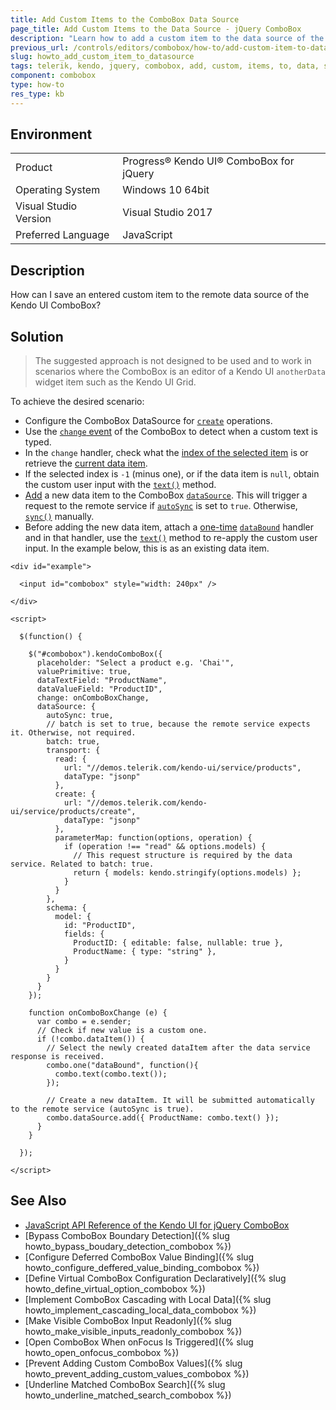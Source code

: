 ```yaml
---
title: Add Custom Items to the ComboBox Data Source
page_title: Add Custom Items to the Data Source - jQuery ComboBox
description: "Learn how to add a custom item to the data source of the Kendo UI for jQuery ComboBox."
previous_url: /controls/editors/combobox/how-to/add-custom-item-to-datasource, /controls/editors/combobox/how-to/binding/add-custom-item-to-datasource
slug: howto_add_custom_item_to_datasource
tags: telerik, kendo, jquery, combobox, add, custom, items, to, data, source
component: combobox
type: how-to
res_type: kb
---
```


## Environment

<table>
 <tr>
  <td>Product</td>
  <td>Progress® Kendo UI® ComboBox for jQuery</td>
 </tr>
 <tr>
  <td>Operating System</td>
  <td>Windows 10 64bit</td>
 </tr>
 <tr>
  <td>Visual Studio Version</td>
  <td>Visual Studio 2017</td>
 </tr>
 <tr>
  <td>Preferred Language</td>
  <td>JavaScript</td>
 </tr>
</table>

## Description

How can I save an entered custom item to the remote data source of the Kendo UI ComboBox?

## Solution

>The suggested approach is not designed to be used and to work in scenarios where the ComboBox is an editor of a Kendo UI `anotherData` widget item such as the Kendo UI Grid.

To achieve the desired scenario:

* Configure the ComboBox DataSource for [`create`](/framework/datasource/crud) operations.
* Use the [`change` event](/api/javascript/ui/combobox/events/change) of the ComboBox to detect when a custom text is typed.
* In the `change` handler, check what the [index of the selected item](/api/javascript/ui/combobox/methods/select ) is or retrieve the [current data item](/api/javascript/ui/combobox/methods/dataitem).
* If the selected index is `-1` (minus one), or if the data item is `null`, obtain the custom user input with the [`text()`](/api/javascript/ui/combobox/methods/text) method.
* [Add](/api/javascript/data/datasource/methods/add) a new data item to the ComboBox [`dataSource`](/api/javascript/ui/combobox/fields/datasource ). This will trigger a request to the remote service if [`autoSync`](/api/javascript/data/datasource/configuration/autosync) is set to `true`. Otherwise, [`sync()`](/api/javascript/data/datasource/methods/sync) manually.
* Before adding the new data item, attach a [one-time](/intro/widget-basics/events-and-methods#events) [`dataBound`](/api/javascript/ui/combobox/events/databound) handler and in that handler, use the [`text()`](/api/javascript/ui/combobox/methods/text) method to re-apply the custom user input. In the example below, this is as an existing data item.


```dojo
<div id="example">

  <input id="combobox" style="width: 240px" />

</div>

<script>

  $(function() {

    $("#combobox").kendoComboBox({
      placeholder: "Select a product e.g. 'Chai'",
      valuePrimitive: true,
      dataTextField: "ProductName",
      dataValueField: "ProductID",
      change: onComboBoxChange,
      dataSource: {
        autoSync: true,
        // batch is set to true, because the remote service expects it. Otherwise, not required.
        batch: true,
        transport: {
          read: {
            url: "//demos.telerik.com/kendo-ui/service/products",
            dataType: "jsonp"
          },
          create: {
            url: "//demos.telerik.com/kendo-ui/service/products/create",
            dataType: "jsonp"
          },
          parameterMap: function(options, operation) {
            if (operation !== "read" && options.models) {
              // This request structure is required by the data service. Related to batch: true.
              return { models: kendo.stringify(options.models) };
            }
          }
        },
        schema: {
          model: {
            id: "ProductID",
            fields: {
              ProductID: { editable: false, nullable: true },
              ProductName: { type: "string" },
            }
          }
        }
      }
    });

    function onComboBoxChange (e) {
      var combo = e.sender;
      // Check if new value is a custom one.
      if (!combo.dataItem()) {
        // Select the newly created dataItem after the data service response is received.
        combo.one("dataBound", function(){
          combo.text(combo.text());
        });

        // Create a new dataItem. It will be submitted automatically to the remote service (autoSync is true).
        combo.dataSource.add({ ProductName: combo.text() });
      }
    }

  });

</script>
```

## See Also

* [JavaScript API Reference of the Kendo UI for jQuery ComboBox](/api/javascript/ui/combobox)
* [Bypass ComboBox Boundary Detection]({% slug howto_bypass_boudary_detection_combobox %})
* [Configure Deferred ComboBox Value Binding]({% slug howto_configure_deffered_value_binding_combobox %})
* [Define Virtual ComboBox Configuration Declaratively]({% slug howto_define_virtual_option_combobox %})
* [Implement ComboBox Cascading with Local Data]({% slug howto_implement_cascading_local_data_combobox %})
* [Make Visible ComboBox Input Readonly]({% slug howto_make_visible_inputs_readonly_combobox %})
* [Open ComboBox When onFocus Is Triggered]({% slug howto_open_onfocus_combobox %})
* [Prevent Adding Custom ComboBox Values]({% slug howto_prevent_adding_custom_values_combobox %})
* [Underline Matched ComboBox Search]({% slug howto_underline_matched_search_combobox %})
